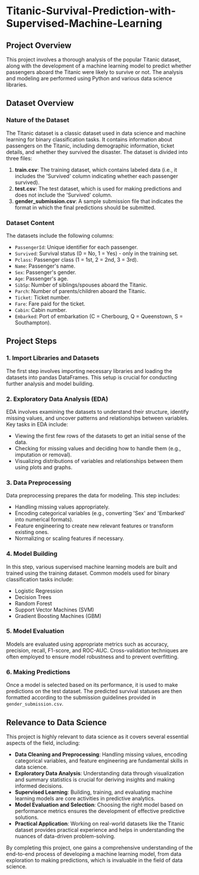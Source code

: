 # Titanic-Survival-Prediction-with-Supervised-Machine-Learning

## Project Overview

This project involves a thorough analysis of the popular Titanic dataset, along with the development of a machine learning model to predict whether passengers aboard the Titanic were likely to survive or not. The analysis and modeling are performed using Python and various data science libraries.

## Dataset Overview

### Nature of the Dataset

The Titanic dataset is a classic dataset used in data science and machine learning for binary classification tasks. It contains information about passengers on the Titanic, including demographic information, ticket details, and whether they survived the disaster. The dataset is divided into three files:

1. **train.csv**: The training dataset, which contains labeled data (i.e., it includes the 'Survived' column indicating whether each passenger survived).
2. **test.csv**: The test dataset, which is used for making predictions and does not include the 'Survived' column.
3. **gender_submission.csv**: A sample submission file that indicates the format in which the final predictions should be submitted.

### Dataset Content

The datasets include the following columns:

- `PassengerId`: Unique identifier for each passenger.
- `Survived`: Survival status (0 = No, 1 = Yes) - only in the training set.
- `Pclass`: Passenger class (1 = 1st, 2 = 2nd, 3 = 3rd).
- `Name`: Passenger's name.
- `Sex`: Passenger's gender.
- `Age`: Passenger's age.
- `SibSp`: Number of siblings/spouses aboard the Titanic.
- `Parch`: Number of parents/children aboard the Titanic.
- `Ticket`: Ticket number.
- `Fare`: Fare paid for the ticket.
- `Cabin`: Cabin number.
- `Embarked`: Port of embarkation (C = Cherbourg, Q = Queenstown, S = Southampton).

## Project Steps

### 1. Import Libraries and Datasets

The first step involves importing necessary libraries and loading the datasets into pandas DataFrames. This setup is crucial for conducting further analysis and model building.

### 2. Exploratory Data Analysis (EDA)

EDA involves examining the datasets to understand their structure, identify missing values, and uncover patterns and relationships between variables. Key tasks in EDA include:

- Viewing the first few rows of the datasets to get an initial sense of the data.
- Checking for missing values and deciding how to handle them (e.g., imputation or removal).
- Visualizing distributions of variables and relationships between them using plots and graphs.

### 3. Data Preprocessing

Data preprocessing prepares the data for modeling. This step includes:

- Handling missing values appropriately.
- Encoding categorical variables (e.g., converting 'Sex' and 'Embarked' into numerical formats).
- Feature engineering to create new relevant features or transform existing ones.
- Normalizing or scaling features if necessary.

### 4. Model Building

In this step, various supervised machine learning models are built and trained using the training dataset. Common models used for binary classification tasks include:

- Logistic Regression
- Decision Trees
- Random Forest
- Support Vector Machines (SVM)
- Gradient Boosting Machines (GBM)

### 5. Model Evaluation

Models are evaluated using appropriate metrics such as accuracy, precision, recall, F1-score, and ROC-AUC. Cross-validation techniques are often employed to ensure model robustness and to prevent overfitting.

### 6. Making Predictions

Once a model is selected based on its performance, it is used to make predictions on the test dataset. The predicted survival statuses are then formatted according to the submission guidelines provided in `gender_submission.csv`.

## Relevance to Data Science

This project is highly relevant to data science as it covers several essential aspects of the field, including:

- **Data Cleaning and Preprocessing**: Handling missing values, encoding categorical variables, and feature engineering are fundamental skills in data science.
- **Exploratory Data Analysis**: Understanding data through visualization and summary statistics is crucial for deriving insights and making informed decisions.
- **Supervised Learning**: Building, training, and evaluating machine learning models are core activities in predictive analytics.
- **Model Evaluation and Selection**: Choosing the right model based on performance metrics ensures the development of effective predictive solutions.
- **Practical Application**: Working on real-world datasets like the Titanic dataset provides practical experience and helps in understanding the nuances of data-driven problem-solving.

By completing this project, one gains a comprehensive understanding of the end-to-end process of developing a machine learning model, from data exploration to making predictions, which is invaluable in the field of data science.
